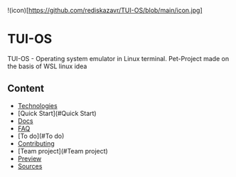 !(icon)[https://github.com/rediskazavr/TUI-OS/blob/main/icon.jpg]
# TUI-OS
TUI-OS - Operating system emulator in Linux terminal. Pet-Project made on the basis of WSL linux idea

## Content
* [Technologies](#Technologies)
* [Quick Start](#Quick Start)
* [Docs](#Docs)
* [FAQ](#FAQ)
* [To do](#To do)
* [Contributing](#Contributing)
* [Team project](#Team project)
* [Preview](#Preview)
* [Sources](#Sources)
